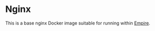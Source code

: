 # Nginx

This is a base nginx Docker image suitable for running within [Empire](https://github.com/remind101/empire).
